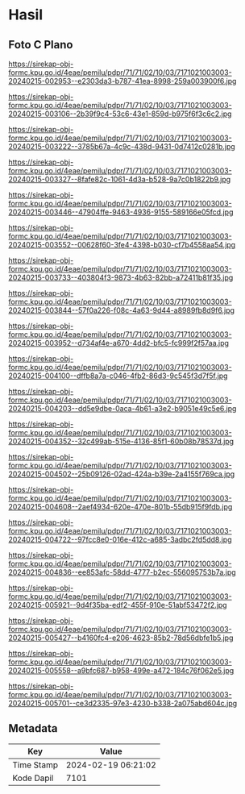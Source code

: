 # Hasil

## Foto C Plano

https://sirekap-obj-formc.kpu.go.id/4eae/pemilu/pdpr/71/71/02/10/03/7171021003003-20240215-002953--e2303da3-b787-41ea-8998-259a003900f6.jpg

https://sirekap-obj-formc.kpu.go.id/4eae/pemilu/pdpr/71/71/02/10/03/7171021003003-20240215-003106--2b39f9c4-53c6-43e1-859d-b975f6f3c6c2.jpg

https://sirekap-obj-formc.kpu.go.id/4eae/pemilu/pdpr/71/71/02/10/03/7171021003003-20240215-003222--3785b67a-4c9c-438d-9431-0d7412c0281b.jpg

https://sirekap-obj-formc.kpu.go.id/4eae/pemilu/pdpr/71/71/02/10/03/7171021003003-20240215-003327--8fafe82c-1061-4d3a-b528-9a7c0b1822b9.jpg

https://sirekap-obj-formc.kpu.go.id/4eae/pemilu/pdpr/71/71/02/10/03/7171021003003-20240215-003446--47904ffe-9463-4936-9155-589166e05fcd.jpg

https://sirekap-obj-formc.kpu.go.id/4eae/pemilu/pdpr/71/71/02/10/03/7171021003003-20240215-003552--00628f60-3fe4-4398-b030-cf7b4558aa54.jpg

https://sirekap-obj-formc.kpu.go.id/4eae/pemilu/pdpr/71/71/02/10/03/7171021003003-20240215-003733--403804f3-9873-4b63-82bb-a72411b81f35.jpg

https://sirekap-obj-formc.kpu.go.id/4eae/pemilu/pdpr/71/71/02/10/03/7171021003003-20240215-003844--57f0a226-f08c-4a63-9d44-a8989fb8d9f6.jpg

https://sirekap-obj-formc.kpu.go.id/4eae/pemilu/pdpr/71/71/02/10/03/7171021003003-20240215-003952--d734af4e-a670-4dd2-bfc5-fc999f2f57aa.jpg

https://sirekap-obj-formc.kpu.go.id/4eae/pemilu/pdpr/71/71/02/10/03/7171021003003-20240215-004100--dffb8a7a-c046-4fb2-86d3-9c545f3d7f5f.jpg

https://sirekap-obj-formc.kpu.go.id/4eae/pemilu/pdpr/71/71/02/10/03/7171021003003-20240215-004203--dd5e9dbe-0aca-4b61-a3e2-b9051e49c5e6.jpg

https://sirekap-obj-formc.kpu.go.id/4eae/pemilu/pdpr/71/71/02/10/03/7171021003003-20240215-004352--32c499ab-515e-4136-85f1-60b08b78537d.jpg

https://sirekap-obj-formc.kpu.go.id/4eae/pemilu/pdpr/71/71/02/10/03/7171021003003-20240215-004502--25b09126-02ad-424a-b39e-2a4155f769ca.jpg

https://sirekap-obj-formc.kpu.go.id/4eae/pemilu/pdpr/71/71/02/10/03/7171021003003-20240215-004608--2aef4934-620e-470e-801b-55db915f9fdb.jpg

https://sirekap-obj-formc.kpu.go.id/4eae/pemilu/pdpr/71/71/02/10/03/7171021003003-20240215-004722--97fcc8e0-016e-412c-a685-3adbc2fd5dd8.jpg

https://sirekap-obj-formc.kpu.go.id/4eae/pemilu/pdpr/71/71/02/10/03/7171021003003-20240215-004836--ee853afc-58dd-4777-b2ec-556095753b7a.jpg

https://sirekap-obj-formc.kpu.go.id/4eae/pemilu/pdpr/71/71/02/10/03/7171021003003-20240215-005921--9d4f35ba-edf2-455f-910e-51abf53472f2.jpg

https://sirekap-obj-formc.kpu.go.id/4eae/pemilu/pdpr/71/71/02/10/03/7171021003003-20240215-005427--b4160fc4-e206-4623-85b2-78d56dbfe1b5.jpg

https://sirekap-obj-formc.kpu.go.id/4eae/pemilu/pdpr/71/71/02/10/03/7171021003003-20240215-005558--a9bfc687-b958-499e-a472-184c76f062e5.jpg

https://sirekap-obj-formc.kpu.go.id/4eae/pemilu/pdpr/71/71/02/10/03/7171021003003-20240215-005701--ce3d2335-97e3-4230-b338-2a075abd604c.jpg


## Metadata

| Key        | Value               |
| ---------- | ------------------- |
| Time Stamp | 2024-02-19 06:21:02 |
| Kode Dapil | 7101                |



